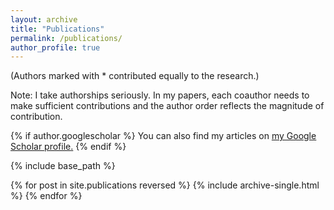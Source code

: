 ```yaml
---
layout: archive
title: "Publications"
permalink: /publications/
author_profile: true
---
```


(Authors marked with * contributed equally to the research.)

Note: I take authorships seriously. In my papers, each coauthor needs to make sufficient contributions and the author order reflects the magnitude of contribution.

{% if author.googlescholar %}
  You can also find my articles on <u><a href="{{author.googlescholar}}">my Google Scholar profile</a>.</u>
{% endif %}

{% include base_path %}

{% for post in site.publications reversed %}
  {% include archive-single.html %}
{% endfor %}
